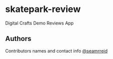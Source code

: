 # skatepark-review
Digital Crafts Demo Reviews App

## Authors

Contributors names and contact info
[@seamrreid](https://github.com/seanrreid)
